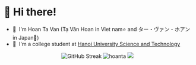 
# 👋 Hi there!

* 🌱 &nbsp;I'm Hoan Ta Van (Tạ Văn Hoan in Viet nam:star: and ター・ヴァン・ホアン in Japan:japan:)
* 🏫 &nbsp;I'm a college student at [Hanoi University Science and Technology](https://www.hust.edu.vn/web/vi/home)
 <p align="center">
  <img src="https://github-readme-streak-stats.herokuapp.com/?user=HoanTV197&theme=light" alt="GitHub Streak" />
  <img src ="https://github-readme-stats.vercel.app/api?username=HoanTV197&show_icons=true&locale=en" alt="hoanta">
  <img src ="https://github-readme-stats.vercel.app/api/top-langs/?username=HoanTV197&layout=compact&hide_border=true&langs_count=10&hide=jupyter%20notebook,css,html,matlab,scss,less">
</p>
